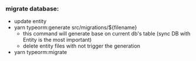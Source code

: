 ### migrate database:
- update entity
- yarn typeorm:generate src/migrations/${filename} 
    - this command will generate base on current db's table (sync DB with Entity is the most important)
    - delete entity files with not trigger the generation
- yarn typeorm:migrate

